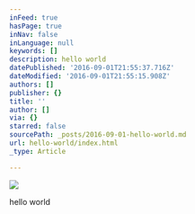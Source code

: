 ```yaml
---
inFeed: true
hasPage: true
inNav: false
inLanguage: null
keywords: []
description: hello world
datePublished: '2016-09-01T21:55:37.716Z'
dateModified: '2016-09-01T21:55:15.908Z'
authors: []
publisher: {}
title: ''
author: []
via: {}
starred: false
sourcePath: _posts/2016-09-01-hello-world.md
url: hello-world/index.html
_type: Article

---
```

![](https://the-grid-user-content.s3-us-west-2.amazonaws.com/e2274060-43d1-41fa-a671-aefa033eb055.jpg)

hello world